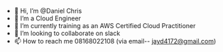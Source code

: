 - 👋 Hi, I’m @Daniel Chris
- 👀 I’m a Cloud Engineer
- 🌱 I’m currently training as an AWS Certified Cloud Practitioner
- 💞️ I’m looking to collaborate on slack
- 📫 How to reach me 08168022108 (via email-- jayd4172@gmail.com)

<!---
DanielChris12/DanielChris12 is a ✨ special ✨ repository because its `README.md` (this file) appears on your GitHub profile.
You can click the Preview link to take a look at your changes.
--->
